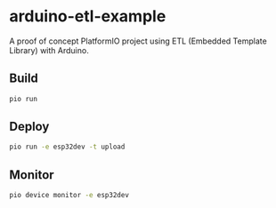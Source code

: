 # arduino-etl-example

A proof of concept PlatformIO project using ETL (Embedded Template Library) with Arduino.

## Build

```sh
pio run
```

## Deploy

```sh
pio run -e esp32dev -t upload
```

## Monitor
```sh
pio device monitor -e esp32dev
```
